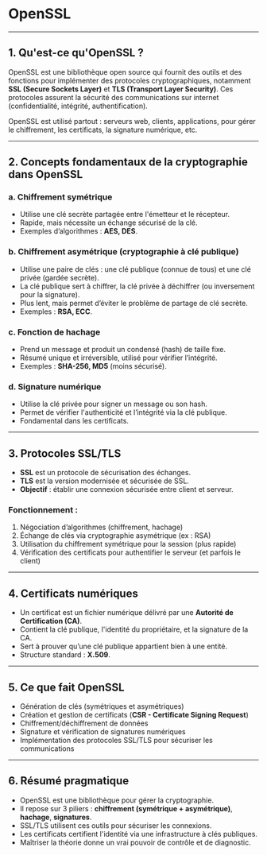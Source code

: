 # OpenSSL

---

## 1. Qu'est-ce qu'OpenSSL ?

OpenSSL est une bibliothèque open source qui fournit des outils et des fonctions pour implémenter des protocoles cryptographiques, notamment **SSL (Secure Sockets Layer)** et **TLS (Transport Layer Security)**. Ces protocoles assurent la sécurité des communications sur internet (confidentialité, intégrité, authentification).

OpenSSL est utilisé partout : serveurs web, clients, applications, pour gérer le chiffrement, les certificats, la signature numérique, etc.

---

## 2. Concepts fondamentaux de la cryptographie dans OpenSSL

### a. Chiffrement symétrique
- Utilise une clé secrète partagée entre l'émetteur et le récepteur.
- Rapide, mais nécessite un échange sécurisé de la clé.
- Exemples d’algorithmes : **AES, DES**.

### b. Chiffrement asymétrique (cryptographie à clé publique)
- Utilise une paire de clés : une clé publique (connue de tous) et une clé privée (gardée secrète).
- La clé publique sert à chiffrer, la clé privée à déchiffrer (ou inversement pour la signature).
- Plus lent, mais permet d’éviter le problème de partage de clé secrète.
- Exemples : **RSA, ECC**.

### c. Fonction de hachage
- Prend un message et produit un condensé (hash) de taille fixe.
- Résumé unique et irréversible, utilisé pour vérifier l’intégrité.
- Exemples : **SHA-256, MD5** (moins sécurisé).

### d. Signature numérique
- Utilise la clé privée pour signer un message ou son hash.
- Permet de vérifier l'authenticité et l’intégrité via la clé publique.
- Fondamental dans les certificats.

---

## 3. Protocoles SSL/TLS

- **SSL** est un protocole de sécurisation des échanges.
- **TLS** est la version modernisée et sécurisée de SSL.
- **Objectif** : établir une connexion sécurisée entre client et serveur.

### Fonctionnement :
1. Négociation d’algorithmes (chiffrement, hachage)
2. Échange de clés via cryptographie asymétrique (ex : RSA)
3. Utilisation du chiffrement symétrique pour la session (plus rapide)
4. Vérification des certificats pour authentifier le serveur (et parfois le client)

---

## 4. Certificats numériques

- Un certificat est un fichier numérique délivré par une **Autorité de Certification (CA)**.
- Contient la clé publique, l'identité du propriétaire, et la signature de la CA.
- Sert à prouver qu’une clé publique appartient bien à une entité.
- Structure standard : **X.509**.

---

## 5. Ce que fait OpenSSL

- Génération de clés (symétriques et asymétriques)
- Création et gestion de certificats (**CSR - Certificate Signing Request**)
- Chiffrement/déchiffrement de données
- Signature et vérification de signatures numériques
- Implémentation des protocoles SSL/TLS pour sécuriser les communications

---

## 6. Résumé pragmatique

- OpenSSL est une bibliothèque pour gérer la cryptographie.
- Il repose sur 3 piliers : **chiffrement (symétrique + asymétrique)**, **hachage**, **signatures**.
- SSL/TLS utilisent ces outils pour sécuriser les connexions.
- Les certificats certifient l'identité via une infrastructure à clés publiques.
- Maîtriser la théorie donne un vrai pouvoir de contrôle et de diagnostic.
